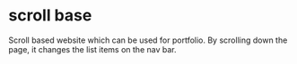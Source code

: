 # scroll base

Scroll based website which can be used for portfolio.
By scrolling down the page, it changes the list items on the nav bar.
